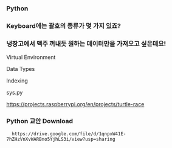 ### Python

###   Keyboard에는 괄호의 종류가 몇 가지 있죠?

###   냉장고에서 맥주 꺼내듯 원하는 데이터만을 가져오고 싶은데요!


  Virtual Environment

  Data Types

  Indexing
  
  sys.py

  https://projects.raspberrypi.org/en/projects/turtle-race
  
  
  ### Python 교안 Download
  
      https://drive.google.com/file/d/1qnpxW41E-7hZHzVnXvWARBno5YjhLS3i/view?usp=sharing
